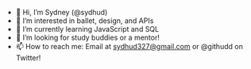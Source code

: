 - 👋 Hi, I’m Sydney (@sydhud)
- 👀 I’m interested in ballet, design, and APIs
- 🌱 I’m currently learning JavaScript and SQL
- 💞️ I’m looking for study buddies or a mentor!
- 📫 How to reach me: Email at sydhud327@gmail.com or @githudd on Twitter!

